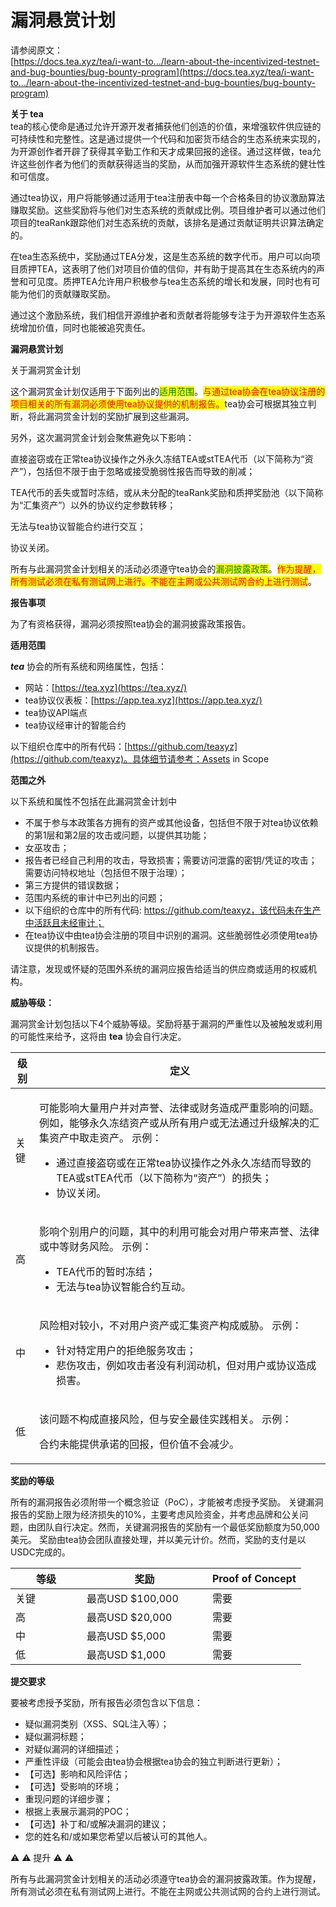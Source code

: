 # 漏洞悬赏计划

请参阅原文：\
[https://docs.tea.xyz/tea/i-want-to.../learn-about-the-incentivized-testnet-and-bug-bounties/bug-bounty-program](https://docs.tea.xyz/tea/i-want-to.../learn-about-the-incentivized-testnet-and-bug-bounties/bug-bounty-program)

**关于 tea**\
tea的核心使命是通过允许开源开发者捕获他们创造的价值，来增强软件供应链的可持续性和完整性。这是通过提供一个代码和加密货币结合的生态系统来实现的，为开源创作者开辟了获得其辛勤工作和天才成果回报的途径。通过这样做，tea允许这些创作者为他们的贡献获得适当的奖励，从而加强开源软件生态系统的健壮性和可信度。

通过tea协议，用户将能够通过适用于tea注册表中每一个合格条目的协议激励算法赚取奖励。这些奖励将与他们对生态系统的贡献成比例。项目维护者可以通过他们项目的teaRank跟踪他们对生态系统的贡献，该排名是通过贡献证明共识算法确定的。

在tea生态系统中，奖励通过TEA分发，这是生态系统的数字代币。用户可以向项目质押TEA，这表明了他们对项目价值的信仰，并有助于提高其在生态系统内的声誉和可见度。质押TEA允许用户积极参与tea生态系统的增长和发展，同时也有可能为他们的贡献赚取奖励。

通过这个激励系统，我们相信开源维护者和贡献者将能够专注于为开源软件生态系统增加价值，同时也能被追究责任。

**漏洞悬赏计划**

关于漏洞赏金计划

这个漏洞赏金计划仅适用于下面列出的<mark style="color:green;">适用范围</mark>。<mark style="color:red;">与通过tea协会在tea协议注册的项目相关的所有漏洞必须使用tea协议提供的机制报告。</mark>tea协会可根据其独立判断，将此漏洞赏金计划的奖励扩展到这些漏洞。

另外，这次漏洞赏金计划会聚焦避免以下影响：

直接盗窃或在正常tea协议操作之外永久冻结TEA或stTEA代币（以下简称为“资产”），包括但不限于由于忽略或接受脆弱性报告而导致的削减；&#x20;

TEA代币的丢失或暂时冻结，或从未分配的teaRank奖励和质押奖励池（以下简称为“汇集资产”）以外的协议约定参数转移；&#x20;

无法与tea协议智能合约进行交互；&#x20;

协议关闭。&#x20;

所有与此漏洞赏金计划相关的活动必须遵守tea协会的<mark style="color:green;">漏洞披露政策</mark>。<mark style="color:red;">作为提醒，所有测试必须在私有测试网上进行。不能在主网或公共测试网合约上进行测试</mark>。

**报告事项**

为了有资格获得，漏洞必须按照tea协会的漏洞披露政策报告。

**适用范围**

&#x20;_**tea**_ 协会的所有系统和网络属性，包括：

* 网站：[https://tea.xyz](https://tea.xyz/)
* tea协议仪表板：[https://app.tea.xyz](https://app.tea.xyz/)
* tea协议API端点
* tea协议经审计的智能合约

以下组织仓库中的所有代码：[https://github.com/teaxyz](https://github.com/teaxyz)。具体细节请参考：Assets in Scope

**范围之外**

以下系统和属性不包括在此漏洞赏金计划中

* 不属于参与本政策各方拥有的资产或其他设备，包括但不限于对tea协议依赖的第1层和第2层的攻击或问题，以提供其功能；
* 女巫攻击；
* 报告者已经自己利用的攻击，导致损害；需要访问泄露的密钥/凭证的攻击；需要访问特权地址（包括但不限于治理）；
* 第三方提供的错误数据；
* 范围内系统的审计中已列出的问题；
* 以下组织的仓库中的所有代码: https://github.com/teaxyz，该代码未在生产中活跃且未经审计；
* 在tea协议中由tea协会注册的项目中识别的漏洞。这些脆弱性必须使用tea协议提供的机制报告。

请注意，发现或怀疑的范围外系统的漏洞应报告给适当的供应商或适用的权威机构。

**威胁等级：**

漏洞赏金计划包括以下4个威胁等级。奖励将基于漏洞的严重性以及被触发或利用的可能性来给予，这将由 **tea** 协会自行决定。

| 级别 | 定义                                                                                                                                                                |
| -- | ----------------------------------------------------------------------------------------------------------------------------------------------------------------- |
| 关键 | <p>可能影响大量用户并对声誉、法律或财务造成严重影响的问题。例如，能够永久冻结资产或从所有用户或无法通过升级解决的汇集资产中取走资产。 示例：</p><ul><li>通过直接盗窃或在正常tea协议操作之外永久冻结而导致的TEA或stTEA代币（以下简称为“资产”）的损失；</li><li>协议关闭。</li></ul> |
| 高  | <p>影响个别用户的问题，其中的利用可能会对用户带来声誉、法律或中等财务风险。 示例：</p><ul><li>TEA代币的暂时冻结；</li><li>无法与tea协议智能合约互动。</li></ul>                                                              |
| 中  | <p>风险相对较小，不对用户资产或汇集资产构成威胁。 示例：</p><ul><li>针对特定用户的拒绝服务攻击；</li><li>悲伤攻击，例如攻击者没有利润动机，但对用户或协议造成损害。</li></ul>                                                          |
| 低  | <p>该问题不构成直接风险，但与安全最佳实践相关。 示例： </p><p>合约未能提供承诺的回报，但价值不会减少。</p>                                                                                                     |

**奖励的等级**

所有的漏洞报告必须附带一个概念验证（PoC），才能被考虑授予奖励。 关键漏洞报告的奖励上限为经济损失的10%，主要考虑风险资金，并考虑品牌和公关问题，由团队自行决定。然而，关键漏洞报告的奖励有一个最低奖励额度为50,000美元。 奖励由tea协会团队直接处理，并以美元计价。然而，奖励的支付是以USDC完成的。

<table><thead><tr><th width="98">等级</th><th width="185">奖励</th><th>Proof of Concept</th></tr></thead><tbody><tr><td>关键</td><td>最高USD $100,000</td><td>需要</td></tr><tr><td>高</td><td>最高USD $20,000</td><td>需要</td></tr><tr><td>中</td><td>最高USD $5,000</td><td>需要</td></tr><tr><td>低</td><td>最高USD $1,000</td><td>需要</td></tr></tbody></table>

**提交要求**

要被考虑授予奖励，所有报告必须包含以下信息：

* 疑似漏洞类别（XSS、SQL注入等）；
* 疑似漏洞标题；
* 对疑似漏洞的详细描述；
* 严重性评级（可能会由tea协会根据tea协会的独立判断进行更新）；
* 【可选】影响和风险评估；
* 【可选】受影响的环境；
* 重现问题的详细步骤；
* 根据上表展示漏洞的POC；
* 【可选】补丁和/或解决漏洞的建议；
* 您的姓名和/或如果您希望以后被认可的其他人。

⚠️ ⚠️ 提升 ⚠️ ⚠️

所有与此漏洞赏金计划相关的活动必须遵守tea协会的漏洞披露政策。作为提醒，所有测试必须在私有测试网上进行。不能在主网或公共测试网的合约上进行测试。
